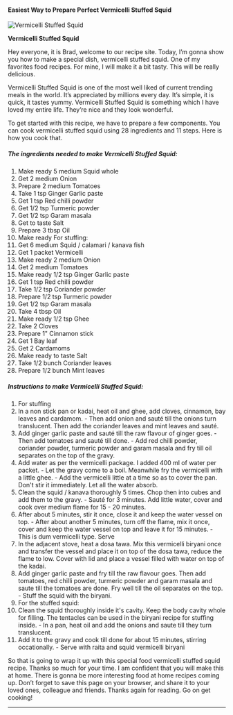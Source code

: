             

#### Easiest Way to Prepare Perfect Vermicelli Stuffed Squid

![Vermicelli Stuffed Squid](https://img-global.cpcdn.com/recipes/839311d3a878eef6/751x532cq70/vermicelli-stuffed-squid-recipe-main-photo.jpg)

**Vermicelli Stuffed Squid**

Hey everyone, it is Brad, welcome to our recipe site. Today, I’m gonna show you how to make a special dish, vermicelli stuffed squid. One of my favorites food recipes. For mine, I will make it a bit tasty. This will be really delicious.

Vermicelli Stuffed Squid is one of the most well liked of current trending meals in the world. It’s appreciated by millions every day. It’s simple, it is quick, it tastes yummy. Vermicelli Stuffed Squid is something which I have loved my entire life. They’re nice and they look wonderful.

To get started with this recipe, we have to prepare a few components. You can cook vermicelli stuffed squid using 28 ingredients and 11 steps. Here is how you cook that.

##### The ingredients needed to make Vermicelli Stuffed Squid:

1.  Make ready 5 medium Squid whole
2.  Get 2 medium Onion
3.  Prepare 2 medium Tomatoes
4.  Take 1 tsp Ginger Garlic paste
5.  Get 1 tsp Red chilli powder
6.  Get 1/2 tsp Turmeric powder
7.  Get 1/2 tsp Garam masala
8.  Get to taste Salt
9.  Prepare 3 tbsp Oil
10.  Make ready For stuffing:
11.  Get 6 medium Squid / calamari / kanava fish
12.  Get 1 packet Vermicelli
13.  Make ready 2 medium Onion
14.  Get 2 medium Tomatoes
15.  Make ready 1/2 tsp Ginger Garlic paste
16.  Get 1 tsp Red chilli powder
17.  Take 1/2 tsp Coriander powder
18.  Prepare 1/2 tsp Turmeric powder
19.  Get 1/2 tsp Garam masala
20.  Take 4 tbsp Oil
21.  Make ready 1/2 tsp Ghee
22.  Take 2 Cloves
23.  Prepare 1" Cinnamon stick
24.  Get 1 Bay leaf
25.  Get 2 Cardamoms
26.  Make ready to taste Salt
27.  Take 1/2 bunch Coriander leaves
28.  Prepare 1/2 bunch Mint leaves

##### Instructions to make Vermicelli Stuffed Squid:

1.  For stuffing
2.  In a non stick pan or kadai, heat oil and ghee, add cloves, cinnamon, bay leaves and cardamom. - Then add onion and sauté till the onions turn translucent. Then add the coriander leaves and mint leaves and sauté.
3.  Add ginger garlic paste and sauté till the raw flavour of ginger goes. - Then add tomatoes and sauté till done. - Add red chilli powder, coriander powder, turmeric powder and garam masala and fry till oil separates on the top of the gravy.
4.  Add water as per the vermicelli package. I added 400 ml of water per packet. - Let the gravy come to a boil. Meanwhile fry the vermicelli with a little ghee. - Add the vermicelli little at a time so as to cover the pan. Don't stir it immediately. Let all the water absorb.
5.  Clean the squid / kanava thoroughly 5 times. Chop then into cubes and add them to the gravy. - Sauté for 3 minutes. Add little water, cover and cook over medium flame for 15 - 20 minutes.
6.  After about 5 minutes, stir it once, close it and keep the water vessel on top. - After about another 5 minutes, turn off the flame, mix it once, cover and keep the water vessel on top and leave it for 15 minutes. - This is dum vermicelli type. Serve
7.  In the adjacent stove, heat a dosa tawa. Mix this vermicelli biryani once and transfer the vessel and place it on top of the dosa tawa, reduce the flame to low. Cover with lid and place a vessel filled with water on top of the kadai.
8.  Add ginger garlic paste and fry till the raw flavour goes. Then add tomatoes, red chilli powder, turmeric powder and garam masala and saute till the tomatoes are done. Fry well till the oil separates on the top. - Stuff the squid with the biryani.
9.  For the stuffed squid:
10.  Clean the squid thoroughly inside it's cavity. Keep the body cavity whole for filling. The tentacles can be used in the biryani recipe for stuffing inside. - In a pan, heat oil and add the onions and saute till they turn translucent.
11.  Add it to the gravy and cook till done for about 15 minutes, stirring occationally. - Serve with raita and squid vermicelli biryani

So that is going to wrap it up with this special food vermicelli stuffed squid recipe. Thanks so much for your time. I am confident that you will make this at home. There is gonna be more interesting food at home recipes coming up. Don’t forget to save this page on your browser, and share it to your loved ones, colleague and friends. Thanks again for reading. Go on get cooking!

* * *